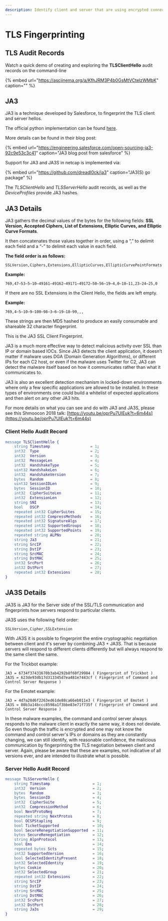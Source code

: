 ```yaml
---
description: Identify client and server that are using encrypted connections
---
```


# TLS Fingerprinting

## TLS Audit Records

Watch a quick demo of creating and exploring the **TLSClientHello** audit records on the command-line

{% embed url="https://asciinema.org/a/KfhJRM3P4b0GsMtVCtelzWMbK" caption="" %}

## JA3

JA3 is a technique developed by Salesforce, to fingerprint the TLS client and server hellos.

The official python implementation can be found [here](https://github.com/salesforce/ja3).

More details can be found in their blog post:

{% embed url="https://engineering.salesforce.com/open-sourcing-ja3-92c9e53c3c41" caption="JA3 blog post from salesforce" %}

Support for JA3 and JA3S in netcap is implemented via:

{% embed url="https://github.com/dreadl0ck/ja3" caption="JA3\(S\) go package" %}

The _TLSClientHello_ and _TLSServerHello_ audit records, as well as the _DeviceProfiles_ provide JA3 hashes.

## JA3 Details

JA3 gathers the decimal values of the bytes for the following fields: **SSL Version, Accepted Ciphers, List of Extensions, Elliptic Curves, and Elliptic Curve Formats**.

It then concatenates those values together in order, using a “,” to delimit each field and a “-” to delimit each value in each field.

**The field order is as follows:**

```text
SSLVersion,Ciphers,Extensions,EllipticCurves,EllipticCurvePointFormats
```

**Example:**

```text
769,47–53–5–10–49161–49162–49171–49172–50–56–19–4,0–10–11,23–24–25,0
```

If there are no SSL Extensions in the Client Hello, the fields are left empty.

**Example:**

```text
769,4–5–10–9–100–98–3–6–19–18–99,,,
```

These strings are then MD5 hashed to produce an easily consumable and shareable 32 character fingerprint.

This is the JA3 SSL Client Fingerprint.

JA3 is a much more effective way to detect malicious activity over SSL than IP or domain based IOCs. Since JA3 detects the client application, it doesn’t matter if malware uses DGA \(Domain Generation Algorithms\), or different IPs for each C2 host, or even if the malware uses Twitter for C2, JA3 can detect the malware itself based on how it communicates rather than what it communicates to.

JA3 is also an excellent detection mechanism in locked-down environments where only a few specific applications are allowed to be installed. In these types of environments one could build a whitelist of expected applications and then alert on any other JA3 hits.

For more details on what you can see and do with JA3 and JA3S, please see this Shmoocon 2018 talk: [https://youtu.be/oprPu7UIEuk?t=6m44s](https://youtu.be/oprPu7UIEuk?t=6m44s)

### Client Hello Audit Record

```erlang
message TLSClientHello {
    string Timestamp                  = 1;
    int32  Type                       = 2;
    int32  Version                    = 3;
    int32  MessageLen                 = 4;
    int32  HandshakeType              = 5;
    uint32 HandshakeLen               = 6;
    int32  HandshakeVersion           = 7;
    bytes  Random                     = 8;
    uint32 SessionIDLen               = 9;
    bytes  SessionID                  = 10;
    int32  CipherSuiteLen             = 11;
    int32  ExtensionLen               = 12;
    string SNI                        = 13;
    bool   OSCP                       = 14;
    repeated int32 CipherSuites       = 15;
    repeated int32 CompressMethods    = 16;
    repeated int32 SignatureAlgs      = 17;
    repeated int32 SupportedGroups    = 18;
    repeated int32 SupportedPoints    = 19;
    repeated string ALPNs             = 20;
    string Ja3                        = 21;
    string SrcIP                      = 22;
    string DstIP                      = 23;
    string SrcMAC                     = 24;
    string DstMAC                     = 25;
    int32 SrcPort                     = 26;
    int32 DstPort                     = 27;
    repeated int32 Extensions         = 28;
}
```

## JA3S Details

JA3S is JA3 for the Server side of the SSL/TLS communication and fingerprints how servers respond to particular clients.

JA3S uses the following field order:

```text
SSLVersion,Cipher,SSLExtension
```

With JA3S it is possible to fingerprint the entire cryptographic negotiation between client and it's server by combining JA3 + JA3S. That is because servers will respond to different clients differently but will always respond to the same client the same.

For the Trickbot example:

```text
JA3 = 6734f37431670b3ab4292b8f60f29984 ( Fingerprint of Trickbot )
JA3S = 623de93db17d313345d7ea481e7443cf ( Fingerprint of Command and Control Server Response )
```

For the Emotet example:

```text
JA3 = 4d7a28d6f2263ed61de88ca66eb011e3 ( Fingerprint of Emotet )
JA3S = 80b3a14bccc8598a1f3bbe83e71f735f ( Fingerprint of Command and Control Server Response )
```

In these malware examples, the command and control server always responds to the malware client in exactly the same way, it does not deviate. So even though the traffic is encrypted and one may not know the command and control server's IPs or domains as they are constantly changing, we can still identify, with reasonable confidence, the malicious communication by fingerprinting the TLS negotiation between client and server. Again, please be aware that these are examples, not indicative of all versions ever, and are intended to illustrate what is possible.

### Server Hello Audit Record

```erlang
message TLSServerHello {
    string Timestamp                   = 1;
    int32  Version                     = 2;
    bytes  Random                      = 3;
    bytes  SessionID                   = 4;
    int32  CipherSuite                 = 5;
    int32  CompressionMethod           = 6;
    bool NextProtoNeg                  = 7;
    repeated string NextProtos         = 8;
    bool OCSPStapling                  = 9;
    bool TicketSupported               = 10;
    bool SecureRenegotiationSupported  = 11;
    bytes SecureRenegotiation          = 12;
    string AlpnProtocol                = 13;
    bool Ems                           = 14;
    repeated bytes Scts                = 15;
    int32 SupportedVersion             = 16;
    bool SelectedIdentityPresent       = 18;
    int32 SelectedIdentity             = 19;
    bytes Cookie                       = 20;
    int32 SelectedGroup                = 21;
    repeated int32 Extensions          = 22;
    string SrcIP                       = 23;
    string DstIP                       = 24;
    string SrcMAC                      = 25;
    string DstMAC                      = 26;
    int32 SrcPort                      = 27;
    int32 DstPort                      = 28;
    string Ja3s                        = 29;
}
```

